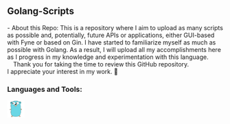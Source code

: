<h2>Golang-Scripts</h2>
- About this Repo: This is a repository where I aim to upload as many scripts as possible and, potentially, future APIs or applications, either GUI-based with Fyne or based on Gin. I have started to familiarize myself as much as possible with Golang. As a result, I will upload all my accomplishments here as I progress in my knowledge and experimentation with this language.
<br>&emsp;Thank you for taking the time to review this GitHub repository. 
<br>I appreciate your interest in my work. 🙂

<h3 align="left">Languages and Tools:</h3>
<div align="left">
  <a href="https://golang.org" target="_blank" rel="noreferrer">
    <img src="https://raw.githubusercontent.com/devicons/devicon/master/icons/go/go-original.svg" alt="golang" width="40" height="40"/>
  </a>
</div>

